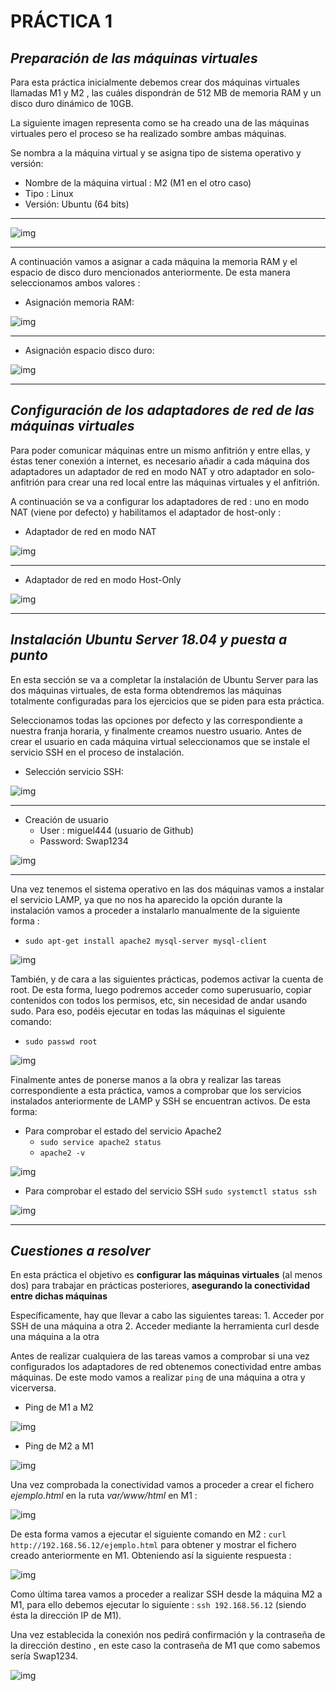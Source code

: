 # **PRÁCTICA 1**
    
## *Preparación de las máquinas virtuales*
Para esta práctica inicialmente debemos crear dos máquinas virtuales llamadas M1 y M2 , las cuáles dispondrán de 512 MB de memoria RAM y un disco duro dinámico de 10GB.

La siguiente imagen representa como se ha creado una de las máquinas virtuales pero el proceso se ha realizado sombre ambas máquinas.


Se nombra a la máquina virtual y se asigna tipo de sistema operativo y versión:

- Nombre de la máquina virtual : M2 (M1 en el otro caso)
- Tipo : Linux
- Versión: Ubuntu (64 bits)
  
---

![img](https://github.com/miguel444/SWAP/blob/master/practica1/images/Nombre%20y%20SO.png)

---

A continuación vamos a asignar a cada máquina la memoria RAM y el espacio de disco duro mencionados anteriormente. De esta manera seleccionamos ambos valores :

- Asignación memoria RAM:

![img](https://github.com/miguel444/SWAP/blob/master/practica1/images/Asignar%20RAM.png)

---

- Asignación espacio disco duro:

![img](https://github.com/miguel444/SWAP/blob/master/practica1/images/Asignar%20espacio.png)

---

## *Configuración de los adaptadores de red de las máquinas virtuales*
Para poder comunicar máquinas entre un mismo anfitrión y entre ellas, y éstas tener
conexión a internet, es necesario añadir a cada máquina dos adaptadores un adaptador
de red en modo NAT y otro adaptador en solo-anfitrión para crear una red local entre
las máquinas virtuales y el anfitrión.

A continuación se va a configurar los adaptadores de red : uno en modo NAT (viene por defecto) y habilitamos el adaptador de host-only : 

- Adaptador de red en modo NAT

![img](https://github.com/miguel444/SWAP/blob/master/practica1/images/NAT.png)

---

- Adaptador de red en modo Host-Only


![img](https://github.com/miguel444/SWAP/blob/master/practica1/images/Solo-Anfitrion.png)

---

## *Instalación Ubuntu Server 18.04 y puesta a punto*

En esta sección se va a completar la instalación de Ubuntu Server para las dos máquinas virtuales, de esta forma obtendremos las máquinas totalmente configuradas para los ejercicios que se piden para esta práctica. 

Seleccionamos todas las opciones por defecto y las correspondiente a nuestra franja horaria, y finalmente creamos nuestro usuario. Antes de crear el usuario en cada máquina virtual seleccionamos que se instale el servicio SSH en el proceso de instalación.

- Selección servicio SSH:
  
![img](https://github.com/miguel444/SWAP/blob/master/practica1/images/SSH.png)

---

- Creación de usuario
    - User : miguel444 (usuario de Github)
    - Password: Swap1234

![img](https://github.com/miguel444/SWAP/blob/master/practica1/images/Crear%20Usuario.png)

---

Una vez tenemos el sistema operativo en las dos máquinas vamos a instalar el servicio LAMP, ya que no nos ha aparecido la opción durante la instalación vamos a proceder a instalarlo manualmente de la siguiente forma :

- `sudo apt-get install apache2 mysql-server mysql-client`

![img](https://github.com/miguel444/SWAP/blob/master/practica1/images/Instalar%20LAMP.png)

También, y de cara a las siguientes prácticas, podemos activar la cuenta de root. De esta forma, luego podremos acceder como superusuario, copiar contenidos con todos los permisos, etc, sin necesidad de andar usando sudo. Para eso, podéis ejecutar en todas las máquinas el siguiente comando:

- `sudo passwd root`

![img](https://github.com/miguel444/SWAP/blob/master/practica1/images/Activar%20Cuenta%20Root.png)


Finalmente antes de ponerse manos a la obra y realizar las tareas correspondiente a esta práctica, vamos a comprobar que los servicios instalados anteriormente de LAMP y SSH se encuentran activos. De esta forma:

- Para comprobar el estado del servicio Apache2   
    - `sudo service apache2 status`
    - `apache2 -v`

![img](https://github.com/miguel444/SWAP/blob/master/practica1/images/Apache2%20funciona.png)

- Para comprobar el estado del servicio SSH   `sudo systemctl status ssh`

![img](https://github.com/miguel444/SWAP/blob/master/practica1/images/SSH-funciona.png)

---

## *Cuestiones a resolver*
En esta práctica el objetivo es **configurar las máquinas virtuales** (al menos dos) para
trabajar en prácticas posteriores, **asegurando la conectividad entre dichas máquinas**

Específicamente, hay que llevar a cabo las siguientes tareas:
    1. Acceder por SSH de una máquina a otra
    2. Acceder mediante la herramienta curl desde una máquina a la otra


Antes de realizar cualquiera de las tareas vamos a comprobar si una vez configurados los adaptadores de red obtenemos conectividad entre ambas máquinas. De este modo vamos a realizar `ping` de una máquina a otra y vicerversa.

- Ping de M1 a M2 

![img](https://github.com/miguel444/SWAP/blob/master/practica1/images/Ping%20m1-m2.png)

- Ping de M2 a M1

![img](https://github.com/miguel444/SWAP/blob/master/practica1/images/Ping%20m2-m1.png)

Una vez comprobada la conectividad vamos a proceder a crear el fichero *ejemplo.html* en la ruta *var/www/html* en M1 :

![img](https://github.com/miguel444/SWAP/blob/master/practica1/images/ejemplo-html.png)

De esta forma vamos a ejecutar el siguiente comando en M2 : `curl http://192.168.56.12/ejemplo.html` para obtener y mostrar el fichero creado anteriormente en M1. Obteniendo así la siguiente respuesta :

![img](https://github.com/miguel444/SWAP/blob/master/practica1/images/CURL%20HTML.png)

Como última tarea vamos a proceder a realizar SSH desde la máquina M2 a M1, para ello debemos ejecutar lo siguiente : 
`ssh 192.168.56.12` (siendo ésta la dirección IP de M1). 

Una vez establecida la conexión nos pedirá confirmación y la contraseña de la dirección destino , en este caso la contraseña de M1 que como sabemos sería Swap1234.

![img](https://github.com/miguel444/SWAP/blob/master/practica1/images/Conexion%20SSH.png)


